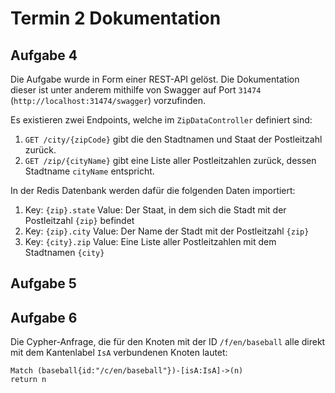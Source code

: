 # Termin 2 Dokumentation
## Aufgabe 4
Die Aufgabe wurde in Form einer REST-API gelöst.
Die Dokumentation dieser ist unter anderem mithilfe von Swagger auf Port `31474` (`http://localhost:31474/swagger`) vorzufinden.

Es existieren zwei Endpoints, welche im `ZipDataController` definiert sind:
 1. `GET /city/{zipCode}` gibt die den Stadtnamen und Staat der Postleitzahl zurück.
 2. `GET /zip/{cityName}` gibt eine Liste aller Postleitzahlen zurück, dessen Stadtname `cityName` entspricht.

In der Redis Datenbank werden dafür die folgenden Daten importiert:

1. Key: `{zip}.state` Value: Der Staat, in dem sich die Stadt mit der Postleitzahl `{zip}` befindet
2. Key: `{zip}.city` Value: Der Name der Stadt mit der Postleitzahl `{zip}`
3. Key: `{city}.zip` Value: Eine Liste aller Postleitzahlen mit dem Stadtnamen `{city}`

## Aufgabe 5

## Aufgabe 6
Die Cypher-Anfrage, die für den Knoten mit der ID `/f/en/baseball` alle direkt mit dem
Kantenlabel `IsA` verbundenen Knoten lautet:
```cypher
Match (baseball{id:"/c/en/baseball"})-[isA:IsA]->(n)
return n
```


